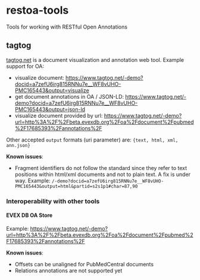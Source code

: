 # restoa-tools
Tools for working with RESTful Open Annotations

## tagtog

[tagtog.net](tagtog.net) is a document visualization and annotation web tool. Example support for OA:

* visualize document: https://www.tagtog.net/-demo?docid=a7zefU6irg815RNNu7e__WF8vUHO-PMC165443&output=visualize
* get document annotations in OA / JSON-LD: https://www.tagtog.net/-demo?docid=a7zefU6irg815RNNu7e__WF8vUHO-PMC165443&output=json-ld
* visualize document provided by url: https://www.tagtog.net/-demo?url=http%3A%2F%2Fbeta.evexdb.org%2Foa%2Fdocument%2Fpubmed%2F17685393%2Fannotations%2F

Other accepted `output` formats (uri parameter) are: `{text, html, xml, ann.json}`

**Known issues**:
* Fragment identifiers do not follow the standard since they refer to text positions within html/xml documents and not to plain text. A fix is under way. Example: `/-demo?docid=a7zefU6irg815RNNu7e__WF8vUHO-PMC165443&output=html&partid=s2s1p1#char=87,90`

### Interoperability with other tools

#### EVEX DB OA Store

Example: https://www.tagtog.net/-demo?url=http%3A%2F%2Fbeta.evexdb.org%2Foa%2Fdocument%2Fpubmed%2F17685393%2Fannotations%2F

**Known issues**:
* Offsets can be unaligned for PubMedCentral documents
* Relations annotations are not supported yet

